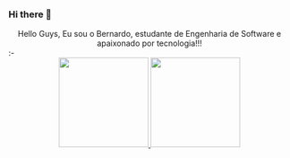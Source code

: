 ### Hi there 👋

<!--
**becastellani/becastellani** is a ✨ _special_ ✨ repository because its `README.md` (this file) appears on your GitHub profile.

Here are some ideas to get you started:

- 🔭 I’m currently working on ...
- 🌱 I’m currently learning ...
- 👯 I’m looking to collaborate on ...
- 🤔 I’m looking for help with ...
- 💬 Ask me about ...
- 📫 How to reach me: ...
- 😄 Pronouns: ...
- ⚡ Fun fact: ...
-->
<div align="center">
Hello Guys, Eu sou o Bernardo, estudante de Engenharia de Software e apaixonado por tecnologia!!!
  </div>
:-

<div align="center">
  <a href="https://github.com/becastellani">
    <img height="160em" src="https://github-readme-stats.vercel.app/api?username=becastellani&show_icons=true&theme=cobalt&hide_border=false&show_owner=true"/>
    <img height="160em" src="https://github-readme-stats.vercel.app/api/top-langs/?username=becastellani&theme=cobalt&hide_border=false&&layout=compact"/>
  </a>
</div>
